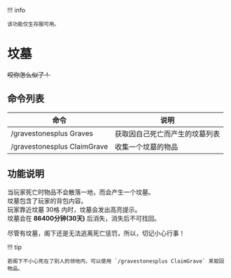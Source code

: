 !!! info

    该功能仅生存服可用。

# 坟墓

~~哎你怎么似了！~~

## 命令列表

| 命令                          | 说明              |
|-----------------------------|-----------------|
| /gravestonesplus Graves     | 获取因自己死亡而产生的坟墓列表 |
| /gravestonesplus ClaimGrave | 收集一个坟墓的物品       |

## 功能说明

当玩家死亡时物品不会散落一地，而会产生一个坟墓。  
坟墓包含了玩家的背包内容。  
玩家靠近坟墓 30格 内时，坟墓会发出高亮提示。  
坟墓会在 **86400分钟(30天)** 后消失，消失后不可找回。

尽管有坟墓，阁下还是无法逃离死亡惩罚，所以，切记小心行事！

!!! tip

    若阁下不小心死在了别人的领地内，可以使用 `/gravestonesplus ClaimGrave` 来取回物品。
